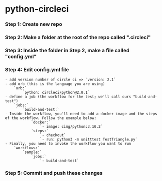 # python-circleci

### Step 1: Create new repo
### Step 2: Make a folder at the root of the repo called ".circleci"
### Step 3: Inside the folder in Step 2, make a file called "config.yml"
### Step 4: Edit config.yml file
    - add version number of circle ci => `version: 2.1`
    - add orb (this is the language you are using) 
        `orb:`
            `python: circleci/python@2.0.1`
    - define a job (the workflow for the test; we'll call ours "build-and-test")
        `jobs:`
            `build-and-test:`
    - Inside the workflow, you'll need to add a docker image and the steps of the workflow. Follow the example below:
                `docker:`
                    `- image: cimg/python:3.10.2`
                `steps:`
                    `- checkout`
                    `- run: python3 -m unitttest TestTriangle.py`
    - Finally, you need to invoke the workflow you want to run
        `workflows:`
            `sample:`
                `jobs:`
                    `- build-and-test`
### Step 5: Commit and push these changes
